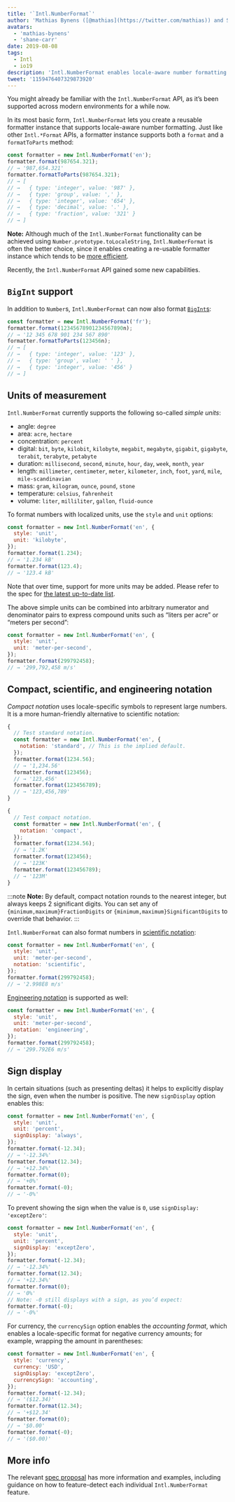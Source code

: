 ```yaml
---
title: '`Intl.NumberFormat`'
author: 'Mathias Bynens ([@mathias](https://twitter.com/mathias)) and Shane F. Carr'
avatars:
  - 'mathias-bynens'
  - 'shane-carr'
date: 2019-08-08
tags:
  - Intl
  - io19
description: 'Intl.NumberFormat enables locale-aware number formatting.'
tweet: '1159476407329873920'
---
```

You might already be familiar with the `Intl.NumberFormat` API, as it’s been supported across modern environments for a while now.

<feature-support chrome="24"
                 firefox="29"
                 safari="10"
                 nodejs="0.12"
                 babel="yes"></feature-support>

In its most basic form, `Intl.NumberFormat` lets you create a reusable formatter instance that supports locale-aware number formatting. Just like other `Intl.*Format` APIs, a formatter instance supports both a `format` and a `formatToParts` method:

<!--truncate-->
```js
const formatter = new Intl.NumberFormat('en');
formatter.format(987654.321);
// → '987,654.321'
formatter.formatToParts(987654.321);
// → [
// →   { type: 'integer', value: '987' },
// →   { type: 'group', value: ',' },
// →   { type: 'integer', value: '654' },
// →   { type: 'decimal', value: '.' },
// →   { type: 'fraction', value: '321' }
// → ]
```

**Note:** Although much of the `Intl.NumberFormat` functionality can be achieved using `Number.prototype.toLocaleString`, `Intl.NumberFormat` is often the better choice, since it enables creating a re-usable formatter instance which tends to be [more efficient](/blog/v8-release-76#localized-bigint).

Recently, the `Intl.NumberFormat` API gained some new capabilities.

## `BigInt` support

In addition to `Number`s, `Intl.NumberFormat` can now also format [`BigInt`s](/features/bigint):

```js
const formatter = new Intl.NumberFormat('fr');
formatter.format(12345678901234567890n);
// → '12 345 678 901 234 567 890'
formatter.formatToParts(123456n);
// → [
// →   { type: 'integer', value: '123' },
// →   { type: 'group', value: ' ' },
// →   { type: 'integer', value: '456' }
// → ]
```

<feature-support chrome="76 /blog/v8-release-76#localized-bigint"
                 firefox="no"
                 safari="no"
                 nodejs="no"
                 babel="no"></feature-support>

## Units of measurement

`Intl.NumberFormat` currently supports the following so-called _simple units_:

- angle: `degree`
- area: `acre`, `hectare`
- concentration: `percent`
- digital: `bit`, `byte`, `kilobit`, `kilobyte`, `megabit`, `megabyte`, `gigabit`, `gigabyte`, `terabit`, `terabyte`, `petabyte`
- duration: `millisecond`, `second`, `minute`, `hour`, `day`, `week`, `month`, `year`
- length: `millimeter`, `centimeter`, `meter`, `kilometer`, `inch`, `foot`, `yard`, `mile`, `mile-scandinavian`
- mass: `gram`,  `kilogram`, `ounce`, `pound`, `stone`
- temperature: `celsius`, `fahrenheit`
- volume: `liter`, `milliliter`, `gallon`, `fluid-ounce`

To format numbers with localized units, use the `style` and `unit` options:

```js
const formatter = new Intl.NumberFormat('en', {
  style: 'unit',
  unit: 'kilobyte',
});
formatter.format(1.234);
// → '1.234 kB'
formatter.format(123.4);
// → '123.4 kB'
```

Note that over time, support for more units may be added. Please refer to the spec for [the latest up-to-date list](https://tc39.es/proposal-unified-intl-numberformat/section6/locales-currencies-tz_proposed_out.html#table-sanctioned-simple-unit-identifiers).

The above simple units can be combined into arbitrary numerator and denominator pairs to express compound units such as “liters per acre” or “meters per second”:

```js
const formatter = new Intl.NumberFormat('en', {
  style: 'unit',
  unit: 'meter-per-second',
});
formatter.format(299792458);
// → '299,792,458 m/s'
```

<feature-support chrome="77"
                 firefox="no"
                 safari="no"
                 nodejs="no"
                 babel="no"></feature-support>

## Compact, scientific, and engineering notation

_Compact notation_ uses locale-specific symbols to represent large numbers. It is a more human-friendly alternative to scientific notation:

```js
{
  // Test standard notation.
  const formatter = new Intl.NumberFormat('en', {
    notation: 'standard', // This is the implied default.
  });
  formatter.format(1234.56);
  // → '1,234.56'
  formatter.format(123456);
  // → '123,456'
  formatter.format(123456789);
  // → '123,456,789'
}

{
  // Test compact notation.
  const formatter = new Intl.NumberFormat('en', {
    notation: 'compact',
  });
  formatter.format(1234.56);
  // → '1.2K'
  formatter.format(123456);
  // → '123K'
  formatter.format(123456789);
  // → '123M'
}
```

:::note
**Note:** By default, compact notation rounds to the nearest integer, but always keeps 2 significant digits. You can set any of `{minimum,maximum}FractionDigits` or `{minimum,maximum}SignificantDigits` to override that behavior.
:::

`Intl.NumberFormat` can also format numbers in [scientific notation](https://en.wikipedia.org/wiki/Scientific_notation):

```js
const formatter = new Intl.NumberFormat('en', {
  style: 'unit',
  unit: 'meter-per-second',
  notation: 'scientific',
});
formatter.format(299792458);
// → '2.998E8 m/s'
```

[Engineering notation](https://en.wikipedia.org/wiki/Engineering_notation) is supported as well:

```js
const formatter = new Intl.NumberFormat('en', {
  style: 'unit',
  unit: 'meter-per-second',
  notation: 'engineering',
});
formatter.format(299792458);
// → '299.792E6 m/s'
```

<feature-support chrome="77"
                 firefox="no"
                 safari="no"
                 nodejs="no"
                 babel="no"></feature-support>

## Sign display

In certain situations (such as presenting deltas) it helps to explicitly display the sign, even when the number is positive. The new `signDisplay` option enables this:

```js
const formatter = new Intl.NumberFormat('en', {
  style: 'unit',
  unit: 'percent',
  signDisplay: 'always',
});
formatter.format(-12.34);
// → '-12.34%'
formatter.format(12.34);
// → '+12.34%'
formatter.format(0);
// → '+0%'
formatter.format(-0);
// → '-0%'
```

To prevent showing the sign when the value is `0`, use `signDisplay: 'exceptZero'`:

```js
const formatter = new Intl.NumberFormat('en', {
  style: 'unit',
  unit: 'percent',
  signDisplay: 'exceptZero',
});
formatter.format(-12.34);
// → '-12.34%'
formatter.format(12.34);
// → '+12.34%'
formatter.format(0);
// → '0%'
// Note: -0 still displays with a sign, as you’d expect:
formatter.format(-0);
// → '-0%'
```

For currency, the `currencySign` option enables the _accounting format_, which enables a locale-specific format for negative currency amounts; for example, wrapping the amount in parentheses:

```js
const formatter = new Intl.NumberFormat('en', {
  style: 'currency',
  currency: 'USD',
  signDisplay: 'exceptZero',
  currencySign: 'accounting',
});
formatter.format(-12.34);
// → '($12.34)'
formatter.format(12.34);
// → '+$12.34'
formatter.format(0);
// → '$0.00'
formatter.format(-0);
// → '($0.00)'
```

<feature-support chrome="77"
                 firefox="no"
                 safari="no"
                 nodejs="no"
                 babel="no"></feature-support>

## More info

The relevant [spec proposal](https://github.com/tc39/proposal-unified-intl-numberformat) has more information and examples, including guidance on how to feature-detect each individual `Intl.NumberFormat` feature.
